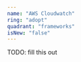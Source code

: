 ```yaml
---
name: "AWS Cloudwatch"
ring: "adopt"
quadrant: "frameworks"
isNew: "false"
---
```


TODO: fill this out

